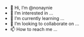 - 👋 Hi, I’m @nonaynie
- 👀 I’m interested in ...
- 🌱 I’m currently learning ...
- 💞️ I’m looking to collaborate on ...
- 📫 How to reach me ...

<!---
nonaynie/nonaynie is a ✨ special ✨ repository because its `README.md` (this file) appears on your GitHub profile.
You can click the Preview link to take a look at your changes.
--->
